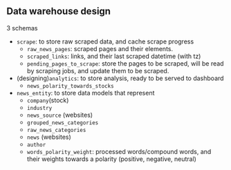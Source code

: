 ## Data warehouse design
3 schemas
- `scrape`: to store raw scraped data, and cache scrape progress 
    - `raw_news_pages`: scraped pages and their elements.
    - `scraped_links`: links, and their last scraped datetime (with tz)
    - `pending_pages_to_scrape`: store the pages to be scraped, will be read by scraping jobs, and update them to be scraped.
- (designing)`analytics`: to store analysis, ready to be served to dashboard
    - `news_polarity_towards_stocks`
- `news_entity`: to store data models that represent
    - `company`(stock)
    - `industry`
    - `news_source` (websites)
    - `grouped_news_categories`
    - `raw_news_categories`
    - `news` (websites)
    - `author`
    - `words_polarity_weight`: processed words/compound words, and their weights towards a polarity (positive, negative, neutral)